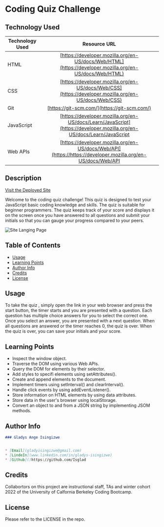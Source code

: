 # Coding Quiz Challenge

## Technology Used 

| Technology Used         | Resource URL           | 
| ------------- |:-------------:| 
| HTML    | [https://developer.mozilla.org/en-US/docs/Web/HTML](https://developer.mozilla.org/en-US/docs/Web/HTML) | 
| CSS     | [https://developer.mozilla.org/en-US/docs/Web/CSS](https://developer.mozilla.org/en-US/docs/Web/CSS)      |   
| Git | [https://git-scm.com/](https://git-scm.com/)     |   
| JavaScript     | [https://developer.mozilla.org/en-US/docs/Learn/JavaScript](https://developer.mozilla.org/en-US/docs/Learn/JavaScript     |
| Web APIs     | [https://developer.mozilla.org/en-US/docs/Web/API](https://https://developer.mozilla.org/en-US/docs/Web/API     |

## Description 

[Visit the Deployed Site](https://isglad.github.io/code-quiz/)

Welcome to the coding quiz challenge!
This quiz is designed to test your JavaScript basic coding knowledge and skills. The quiz is suitable for beginner programmers.
The quiz keeps track of your score and displays it on the screen once you have answered to all questions and submit your initials so that you can gauge your progress compared to your peers.

![Site Langing Page](...)

## Table of Contents

* [Usage](#usage)
* [Learning Points](#learning-points)
* [Author Info](#author-info)
* [Credits](#credits)
* [License](#license)

## Usage

To take the quiz , simply open the link in your web browser and press the start button, the timer starts and you are presented with a question. Each question has multiple choice answers for you to select the correct one. Once you select an answer, you are presented with a next question. When all questions are answered or the timer reaches 0, the quiz is over. When the quiz is over, you can save your initials and your score.

## Learning Points

- Inspect the window object.
- Traverse the DOM using various Web APIs.
- Query the DOM for elements by their selector.
- Add styles to specifi elements using setAttributes().
- Create and append elements to the document.
- Implement timers using setInterval() and clearInterval().
- Handle click events by using addEventListener().
- Store information on HTML elements by using data attributes.
- Store data in the user's browser using localStorage.
- Convert an object to and from a JSON string by implementing JSOM methods.

## Author Info

```md
### Gladys Ange Isingizwe 


* [Email](gladyisingizwe@gmail.com)
* [LindeIn](www.linkedin.com/in/gladys-isingizwe)
* [Github]()https://github.com/Isglad
```

## Credits

Collabortors on this project are instructional staff, TAs and winter cohort 2022 of the University of Calfornia Berkeley Coding Bootcamp.

## License

Please refer to the LICENSE in the repo.